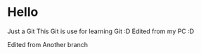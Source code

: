# Hello
Just a Git
This Git is use for learning Git :D
Edited from my PC :D

Edited from Another branch 